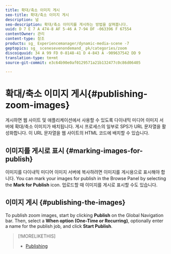 ```yaml
---
title: 확대/축소 이미지 게시
seo-title: 확대/축소 이미지 게시
description: 널
seo-description: 확대/축소 이미지를 게시하는 방법을 살펴봅니다.
uuid: D 7 E 7 A 474-8 AF 5-46 A 7-94 DF -063396 F 67554
contentOwner: 관리
content-type: 참조
products: sg_ Experiencemanager/dynamic-media-scene -7
geptopics: sg_ scenesevenondemand_ pk/categories/zoom
discoiquuid: 34 A 99 FD 0-8148-41 D 4-843 A -909637542 DD 9
translation-type: tm+mt
source-git-commit: e3c64b90e0af0129571a21b132477c0c86d06405

---
```



# 확대/축소 이미지 게시{#publishing-zoom-images}

게시하면 웹 사이트 및 애플리케이션에서 사용할 수 있도록 다이내믹 미디어 이미지 서버에 확대/축소 이미지가 배치됩니다. 게시 프로세스의 일부로 SPS가 URL 문자열을 활성화합니다. 이 URL 문자열을 웹 사이트의 HTML 코드에 배치할 수 있습니다.

## 이미지를 게시로 표시 {#marking-images-for-publish}

이미지를 다이내믹 미디어 이미지 서버에 복사하려면 이미지를 게시용으로 표시해야 합니다. You can mark your images for publish in the Browse Panel by selecting the **Mark for Publish** icon. 업로드할 때 이미지를 게시로 표시할 수도 있습니다.

## 이미지 게시 {#publishing-the-images}

To publish zoom images, start by clicking **Publish** on the Global Navigation bar. Then, select a **When option (One-Time or Recurring)**, optionally enter a name for the publish job, and click **Start Publish**.

>[!MORELIKETHIS]
>
>* [Publishing](publishing-files.md#publishing_files)

